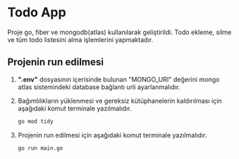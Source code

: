 # Todo App
Proje go, fiber ve mongodb(atlas) kullanılarak geliştirildi. Todo ekleme, silme ve tüm todo listesini alma işlemlerini yapmaktadır.


## Projenin run edilmesi
1. **".env"** dosyasının içerisinde bulunan "MONGO_URI" değerini mongo atlas sistemindeki database bağlantı urli ayarlanmalıdır.

2. Bağımlılıkların yüklenmesi ve gereksiz kütüphanelerin kaldırılması için aşağıdaki komut terminale yazılmalıdır.
    ```bash
    go mod tidy
    ```
3. Projenin run edilmesi için aşağıdaki komut terminale yazılmalıdır.
    ```bash
    go run main.go
    ```
